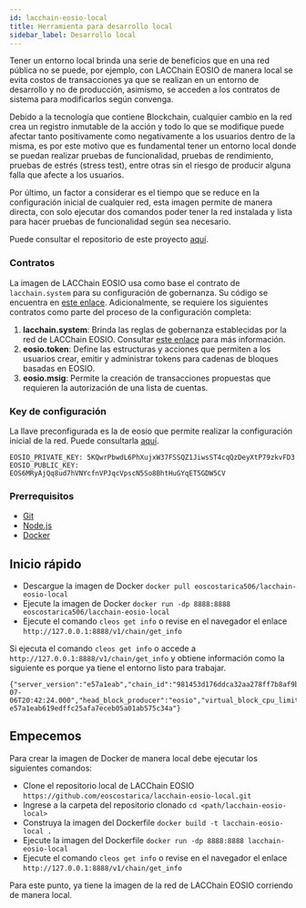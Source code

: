 ```yaml
---
id: lacchain-eosio-local
title: Herramienta para desarrollo local
sidebar_label: Desarrollo local
---
```


Tener un entorno local brinda una serie de beneficios que en una red pública no se puede, por ejemplo, con LACChain EOSIO de manera local se evita costos de transacciones ya que se realizan en un entorno de desarrollo y no de producción, asimismo, se acceden a los contratos de sistema para modificarlos según convenga.

Debido a la tecnología que contiene Blockchain, cualquier cambio en la red crea un registro inmutable de la acción y todo lo que se modifique puede afectar tanto positivamente como negativamente a los usuarios dentro de la misma, es por este motivo que es fundamental tener un entorno local donde se puedan realizar pruebas de funcionalidad, pruebas de rendimiento, pruebas de estrés (stress test), entre otras sin el riesgo de producir alguna falla que afecte a los usuarios.

Por último, un factor a considerar es el tiempo que se reduce en la configuración inicial de cualquier red, esta imagen permite de manera directa, con solo ejecutar dos comandos poder tener la red instalada y lista para hacer pruebas de funcionalidad según sea necesario.


Puede consultar el repositorio de este proyecto [aquí](https://github.com/eoscostarica/lacchain-eosio-local).

### Contratos
La imagen de LACChain EOSIO usa como base el contrato de `lacchain.system` para su configuración de gobernanza. Su código se encuentra en [este enlace](https://github.com/lacchain/eosio.contracts/tree/dev/contracts/lacchain.system). Adicionalmente, se requiere los siguientes contratos como parte del proceso de la configuración completa:
1. **lacchain.system**: Brinda las reglas de gobernanza establecidas por la red de LACChain EOSIO. Consultar [este enlace](../eosio/) para más información.
2. **eosio.token**: Define las estructuras y acciones que permiten a los usuarios crear, emitir y administrar tokens para cadenas de bloques basadas en EOSIO.
3. **eosio.msig**: Permite la creación de transacciones propuestas que requieren la autorización de una lista de cuentas.

### Key de configuración
La llave preconfigurada es la de eosio que permite realizar la configuración inicial de la red. Puede consultarla [aquí](https://github.com/eoscostarica/lacchain-eosio-local/blob/main/Dockerfile#L43).
```
EOSIO_PRIVATE_KEY: 5KQwrPbwdL6PhXujxW37FSSQZ1JiwsST4cqQzDeyXtP79zkvFD3
EOSIO_PUBLIC_KEY:  EOS6MRyAjQq8ud7hVNYcfnVPJqcVpscN5So8BhtHuGYqET5GDW5CV
```

### Prerrequisitos
- [Git](https://git-scm.com/)
- [Node.js](https://nodejs.org/en/)
- [Docker](https://www.docker.com/)

## Inicio rápido
- Descargue la imagen de Docker `docker pull eoscostarica506/lacchain-eosio-local`
- Ejecute la imagen de Docker `docker run -dp 8888:8888 eoscostarica506/lacchain-eosio-local`
- Ejecute el comando `cleos get info` o revise en el navegador el enlace `http://127.0.0.1:8888/v1/chain/get_info`

Si ejecuta el comando `cleos get info` o accede a `http://127.0.0.1:8888/v1/chain/get_info` y obtiene información como la siguiente es porque ya tiene el entorno listo para trabajar.

```
{"server_version":"e57a1eab","chain_id":"981453d176ddca32aa278ff7b8af9bf4632de00ab49db273db03115705d90c5a","head_block_num":7,"last_irreversible_block_num":6,"last_irreversible_block_id":"00000006ce0e04cb174e797d1f910945d1ba1c82d925c0f0e3721e392e72e37d","head_block_id":"0000000728b21e87b801d17207477c9cc057e1ff7535ce4c4bae5c38d779f531","head_block_time":"2021-07-06T20:42:24.000","head_block_producer":"eosio","virtual_block_cpu_limit":201202,"virtual_block_net_limit":1054885,"block_cpu_limit":199900,"block_net_limit":1048576,"server_version_string":"v2.0.12","fork_db_head_block_num":7,"fork_db_head_block_id":"0000000728b21e87b801d17207477c9cc057e1ff7535ce4c4bae5c38d779f531","server_full_version_string":"v2.0.12-e57a1eab619edffc25afa7eceb05a01ab575c34a"}
```

## Empecemos
Para crear la imagen de Docker de manera local debe ejecutar los siguientes comandos:
- Clone el repositorio local de LACChain EOSIO `https://github.com/eoscostarica/lacchain-eosio-local.git`
- Ingrese a la carpeta del repositorio clonado `cd <path/lacchain-eosio-local>`
- Construya la imagen del Dockerfile `docker build -t lacchain-eosio-local .`
- Ejecute la imagen del Dockerfile `docker run -dp 8888:8888 lacchain-eosio-local`
- Ejecute el comando `cleos get info` o revise en el navegador el enlace `http://127.0.0.1:8888/v1/chain/get_info`

Para este punto, ya tiene la imagen de la red de LACChain EOSIO corriendo de manera local.

